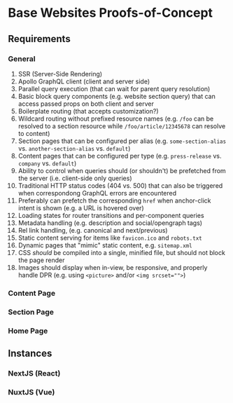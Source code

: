 # Base Websites Proofs-of-Concept

## Requirements
### General
1. SSR (Server-Side Rendering)
2. Apollo GraphQL client (client and server side)
3. Parallel query execution (that can wait for parent query resolution)
4. Basic block query components (e.g. website section query) that can access passed props on both client and server
5. Boilerplate routing (that accepts customization?)
6. Wildcard routing without prefixed resource names (e.g. `/foo` can be resolved to a section resource while `/foo/article/12345678` can resolve to content)
7. Section pages that can be configured per alias (e.g. `some-section-alias` vs. `another-section-alias` vs. `default`)
8. Content pages that can be configured per type (e.g. `press-release` vs. `company` vs. `default`)
9. Ability to control when queries should (or shouldn't) be prefetched from the server (i.e. client-side only queries)
10. Traditional HTTP status codes (404 vs. 500) that can also be triggered when correspondong GraphQL errors are encountered
11. Preferably can prefetch the corresponding `href` when anchor-click intent is shown (e.g. a URL is hovered over)
12. Loading states for router transitions and per-component queries
13. Metadata handling (e.g. description and social/opengraph tags)
14. Rel link handling, (e.g. canonical and next/previous)
15. Static content serving for items like `favicon.ico` and `robots.txt`
16. Dynamic pages that "mimic" static content, e.g. `sitemap.xml`
17. CSS _should_ be compiled into a single, minified file, but should not block the page render
18. Images should display when in-view, be responsive, and properly handle DPR (e.g. using `<picture>` and/or `<img srcset="">`)

### Content Page
### Section Page
### Home Page

## Instances

### NextJS (React)

### NuxtJS (Vue)
